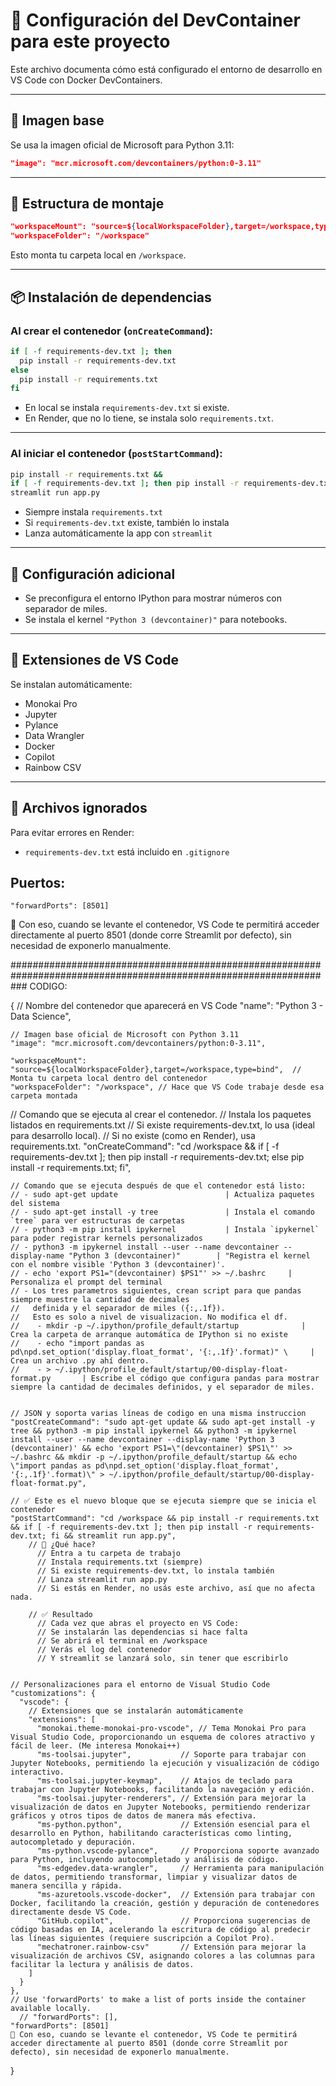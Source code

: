 

# 🐳 Configuración del DevContainer para este proyecto

Este archivo documenta cómo está configurado el entorno de desarrollo en VS Code con Docker DevContainers.

---

## 🔧 Imagen base
Se usa la imagen oficial de Microsoft para Python 3.11:

```json
"image": "mcr.microsoft.com/devcontainers/python:0-3.11"
```

---

## 📂 Estructura de montaje

```json
"workspaceMount": "source=${localWorkspaceFolder},target=/workspace,type=bind",
"workspaceFolder": "/workspace"
```

Esto monta tu carpeta local en `/workspace`.

---

## 📦 Instalación de dependencias

### Al crear el contenedor (`onCreateCommand`):

```bash
if [ -f requirements-dev.txt ]; then
  pip install -r requirements-dev.txt
else
  pip install -r requirements.txt
fi
```

- En local se instala `requirements-dev.txt` si existe.
- En Render, que no lo tiene, se instala solo `requirements.txt`.

---

### Al iniciar el contenedor (`postStartCommand`):

```bash
pip install -r requirements.txt &&
if [ -f requirements-dev.txt ]; then pip install -r requirements-dev.txt; fi &&
streamlit run app.py
```

- Siempre instala `requirements.txt`
- Si `requirements-dev.txt` existe, también lo instala
- Lanza automáticamente la app con `streamlit`

---

## 🧠 Configuración adicional

- Se preconfigura el entorno IPython para mostrar números con separador de miles.
- Se instala el kernel `"Python 3 (devcontainer)"` para notebooks.

---

## 🧩 Extensiones de VS Code

Se instalan automáticamente:

- Monokai Pro
- Jupyter
- Pylance
- Data Wrangler
- Docker
- Copilot
- Rainbow CSV

---

## 📁 Archivos ignorados

Para evitar errores en Render:

- `requirements-dev.txt` está incluido en `.gitignore`

## Puertos:
    "forwardPorts": [8501]

📌 Con eso, cuando se levante el contenedor, VS Code te permitirá acceder directamente al puerto 8501 (donde corre Streamlit por defecto), sin necesidad de exponerlo manualmente.


###################################################################################################################
CODIGO:

{
    // Nombre del contenedor que aparecerá en VS Code
    "name": "Python 3 - Data Science",
  
    // Imagen base oficial de Microsoft con Python 3.11
    "image": "mcr.microsoft.com/devcontainers/python:0-3.11",
  
    "workspaceMount": "source=${localWorkspaceFolder},target=/workspace,type=bind",  // Monta tu carpeta local dentro del contenedor
    "workspaceFolder": "/workspace", // Hace que VS Code trabaje desde esa carpeta montada

   // Comando que se ejecuta al crear el contenedor.
   // Instala los paquetes listados en requirements.txt
   // Si existe requirements-dev.txt, lo usa (ideal para desarrollo local).
   // Si no existe (como en Render), usa requirements.txt.
   "onCreateCommand": "cd /workspace && if [ -f requirements-dev.txt ]; then pip install -r requirements-dev.txt; else pip install -r requirements.txt; fi",

                    
    // Comando que se ejecuta después de que el contenedor está listo:
    // - sudo apt-get update                        | Actualiza paquetes del sistema
    // - sudo apt-get install -y tree               | Instala el comando `tree` para ver estructuras de carpetas
    // - python3 -m pip install ipykernel           | Instala `ipykernel` para poder registrar kernels personalizados
    // - python3 -m ipykernel install --user --name devcontainer --display-name "Python 3 (devcontainer)"        | "Registra el kernel con el nombre visible 'Python 3 (devcontainer)'.
    // - echo 'export PS1="(devcontainer) $PS1"' >> ~/.bashrc     |  Personaliza el prompt del terminal
    // - Los tres parametros siguientes, crean script para que pandas siempre muestre la cantidad de decimales
    //   definida y el separador de miles ({:,.1f}). 
    //   Esto es solo a nivel de visualizacion. No modifica el df.        
    //    - mkdir -p ~/.ipython/profile_default/startup              | Crea la carpeta de arranque automática de IPython si no existe
    //    - echo "import pandas as pd\npd.set_option('display.float_format', '{:,.1f}'.format)" \     | Crea un archivo .py ahí dentro.
    //    - > ~/.ipython/profile_default/startup/00-display-float-format.py       | Escribe el código que configura pandas para mostrar siempre la cantidad de decimales definidos, y el separador de miles.
    

    // JSON y soporta varias líneas de codigo en una misma instruccion
    "postCreateCommand": "sudo apt-get update && sudo apt-get install -y tree && python3 -m pip install ipykernel && python3 -m ipykernel install --user --name devcontainer --display-name 'Python 3 (devcontainer)' && echo 'export PS1=\"(devcontainer) $PS1\"' >> ~/.bashrc && mkdir -p ~/.ipython/profile_default/startup && echo \"import pandas as pd\npd.set_option('display.float_format', '{:,.1f}'.format)\" > ~/.ipython/profile_default/startup/00-display-float-format.py", 
   
    // ✅ Este es el nuevo bloque que se ejecuta siempre que se inicia el contenedor
    "postStartCommand": "cd /workspace && pip install -r requirements.txt && if [ -f requirements-dev.txt ]; then pip install -r requirements-dev.txt; fi && streamlit run app.py",
        // 🧠 ¿Qué hace?
          // Entra a tu carpeta de trabajo
          // Instala requirements.txt (siempre)
          // Si existe requirements-dev.txt, lo instala también
          // Lanza streamlit run app.py
          // Si estás en Render, no usás este archivo, así que no afecta nada.

        // ✅ Resultado
          // Cada vez que abras el proyecto en VS Code:
          // Se instalarán las dependencias si hace falta
          // Se abrirá el terminal en /workspace
          // Verás el log del contenedor
          // Y streamlit se lanzará solo, sin tener que escribirlo


    // Personalizaciones para el entorno de Visual Studio Code
    "customizations": {
      "vscode": {
        // Extensiones que se instalarán automáticamente
        "extensions": [
          "monokai.theme-monokai-pro-vscode", // Tema Monokai Pro para Visual Studio Code, proporcionando un esquema de colores atractivo y fácil de leer. (Me interesa Monokai++)              
          "ms-toolsai.jupyter",           // Soporte para trabajar con Jupyter Notebooks, permitiendo la ejecución y visualización de código interactivo.
          "ms-toolsai.jupyter-keymap",    // Atajos de teclado para trabajar con Jupyter Notebooks, facilitando la navegación y edición.
          "ms-toolsai.jupyter-renderers", // Extensión para mejorar la visualización de datos en Jupyter Notebooks, permitiendo renderizar gráficos y otros tipos de datos de manera más efectiva.      
          "ms-python.python",             // Extensión esencial para el desarrollo en Python, habilitando características como linting, autocompletado y depuración.
          "ms-python.vscode-pylance",     // Proporciona soporte avanzado para Python, incluyendo autocompletado y análisis de código.
          "ms-edgedev.data-wrangler",     // Herramienta para manipulación de datos, permitiendo transformar, limpiar y visualizar datos de manera sencilla y rápida.
          "ms-azuretools.vscode-docker",  // Extensión para trabajar con Docker, facilitando la creación, gestión y depuración de contenedores directamente desde VS Code.
          "GitHub.copilot",               // Proporciona sugerencias de código basadas en IA, acelerando la escritura de código al predecir las líneas siguientes (requiere suscripción a Copilot Pro).
          "mechatroner.rainbow-csv"       // Extensión para mejorar la visualización de archivos CSV, asignando colores a las columnas para facilitar la lectura y análisis de datos.
        ]
      }
    },
    // Use 'forwardPorts' to make a list of ports inside the container available locally.
	  // "forwardPorts": [],
    "forwardPorts": [8501]
    📌 Con eso, cuando se levante el contenedor, VS Code te permitirá acceder directamente al puerto 8501 (donde corre Streamlit por defecto), sin necesidad de exponerlo manualmente.
  }
